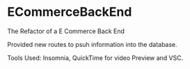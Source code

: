 # ECommerceBackEnd

The Refactor of a E Commerce Back End

Provided new routes to psuh information into the database.

Tools Used: Insomnia, QuickTime for video Preview and VSC.
